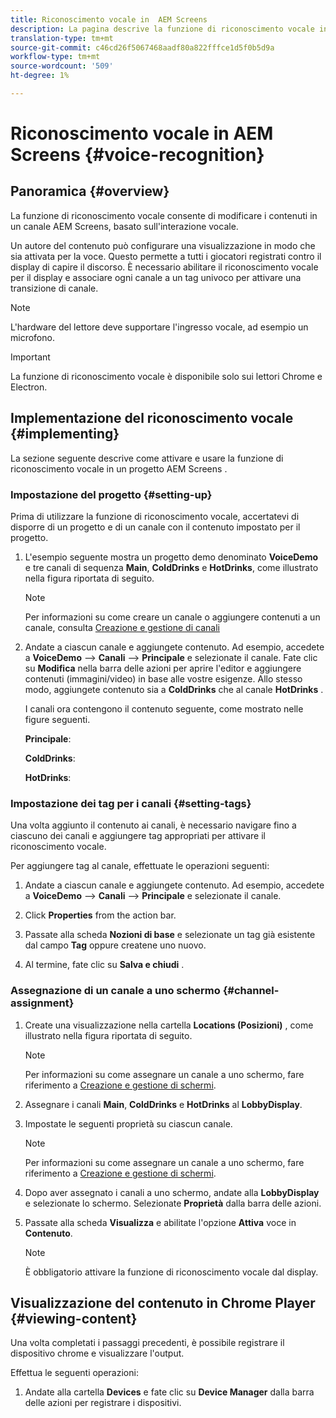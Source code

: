 ```yaml
---
title: Riconoscimento vocale in  AEM Screens
description: La pagina descrive la funzione di riconoscimento vocale in  AEM Screens.
translation-type: tm+mt
source-git-commit: c46cd26f5067468aadf80a822fffce1d5f0b5d9a
workflow-type: tm+mt
source-wordcount: '509'
ht-degree: 1%

---
```



# Riconoscimento vocale in  AEM Screens {#voice-recognition}

## Panoramica {#overview}

La funzione di riconoscimento vocale consente di modificare i contenuti in un canale  AEM Screens, basato sull&#39;interazione vocale.

Un autore del contenuto può configurare una visualizzazione in modo che sia attivata per la voce. Questo permette a tutti i giocatori registrati contro il display di capire il discorso. È necessario abilitare il riconoscimento vocale per il display e associare ogni canale a un tag univoco per attivare una transizione di canale.

>[!NOTE]
>L&#39;hardware del lettore deve supportare l&#39;ingresso vocale, ad esempio un microfono.

>[!IMPORTANT]
> La funzione di riconoscimento vocale è disponibile solo sui lettori Chrome e Electron.

## Implementazione del riconoscimento vocale {#implementing}

La sezione seguente descrive come attivare e usare la funzione di riconoscimento vocale in un progetto AEM Screens .

### Impostazione del progetto {#setting-up}

Prima di utilizzare la funzione di riconoscimento vocale, accertatevi di disporre di un progetto e di un canale con il contenuto impostato per il progetto.

1. L&#39;esempio seguente mostra un progetto demo denominato **VoiceDemo** e tre canali di sequenza **Main**, **ColdDrinks** e **HotDrinks**, come illustrato nella figura riportata di seguito.

   >[!NOTE]
   >
   >Per informazioni su come creare un canale o aggiungere contenuti a un canale, consulta [Creazione e gestione di canali](/help/user-guide/managing-channels.md)

1. Andate a ciascun canale e aggiungete contenuto. Ad esempio, accedete a **VoiceDemo** —> **Canali** —> **Principale** e selezionate il canale. Fate clic su **Modifica** nella barra delle azioni per aprire l&#39;editor e aggiungere contenuti (immagini/video) in base alle vostre esigenze. Allo stesso modo, aggiungete contenuto sia a **ColdDrinks** che al canale **HotDrinks** .

   I canali ora contengono il contenuto seguente, come mostrato nelle figure seguenti.

   **Principale**:

   **ColdDrinks**:

   **HotDrinks**:

### Impostazione dei tag per i canali {#setting-tags}

Una volta aggiunto il contenuto ai canali, è necessario navigare fino a ciascuno dei canali e aggiungere tag appropriati per attivare il riconoscimento vocale.

Per aggiungere tag al canale, effettuate le operazioni seguenti:

1. Andate a ciascun canale e aggiungete contenuto. Ad esempio, accedete a **VoiceDemo** —> **Canali** —> **Principale** e selezionate il canale.

1. Click **Properties** from the action bar.

1. Passate alla scheda **Nozioni di base** e selezionate un tag già esistente dal campo **Tag** oppure createne uno nuovo.

1. Al termine, fate clic su **Salva e chiudi** .


### Assegnazione di un canale a uno schermo {#channel-assignment}

1. Create una visualizzazione nella cartella **Locations (Posizioni)** , come illustrato nella figura riportata di seguito.

   >[!NOTE]
   >
   >Per informazioni su come assegnare un canale a uno schermo, fare riferimento a [Creazione e gestione di schermi](/help/user-guide/managing-displays.md).

1. Assegnare i canali **Main**, **ColdDrinks** e **HotDrinks** al **LobbyDisplay**.


1. Impostate le seguenti proprietà su ciascun canale.

   >[!NOTE]
   >
   >Per informazioni su come assegnare un canale a uno schermo, fare riferimento a [Creazione e gestione di schermi](/help/user-guide/managing-displays.md).

1. Dopo aver assegnato i canali a uno schermo, andate alla **LobbyDisplay** e selezionate lo schermo. Selezionate **Proprietà** dalla barra delle azioni.

1. Passate alla scheda **Visualizza** e abilitate l&#39;opzione **Attiva** voce in **Contenuto**.

   >[!NOTE]
   >È obbligatorio attivare la funzione di riconoscimento vocale dal display.

## Visualizzazione del contenuto in Chrome Player {#viewing-content}

Una volta completati i passaggi precedenti, è possibile registrare il dispositivo chrome e visualizzare l&#39;output.

Effettua le seguenti operazioni:

1. Andate alla cartella **Devices** e fate clic su **Device Manager** dalla barra delle azioni per registrare i dispositivi.







